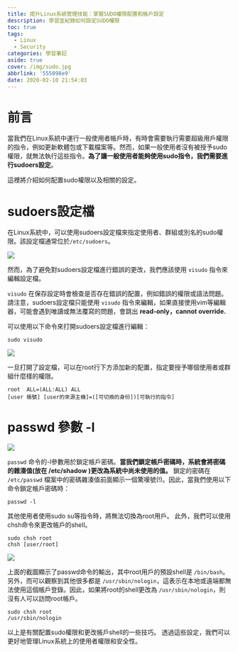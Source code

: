 ```yaml
---
title: 提升Linux系統管理技能：掌握SUDO權限配置和帳戶設定
description: 學習並紀錄如何設定SUDO權限
toc: true
tags:
  - Linux
  - Security
categories: 學習筆記
aside: true
cover: /img/sudo.jpg
abbrlink: '555098e9'
date: 2020-02-10 21:54:03
---
```


# 前言

當我們在Linux系統中運行一般使用者帳戶時，有時會需要執行需要超級用戶權限的指令，例如更新軟體包或下載檔案等。然而，如果一般使用者沒有被授予sudo權限，就無法執行這些指令。**為了讓一般使用者能夠使用sudo指令，我們需要進行sudoers設定**。

這裡將介紹如何配置sudo權限以及相關的設定。

# sudoers設定檔

在Linux系統中，可以使用sudoers設定檔來指定使用者、群組或別名的sudo權限。該設定檔通常位於`/etc/sudoers`。

![](https://i.imgur.com/EcE7ix5.png)


然而，為了避免對sudoers設定檔進行錯誤的更改，我們應該使用 `visudo` 指令來編輯設定檔。

`visudo` 在保存設定時會檢查是否存在錯誤的配置，例如錯誤的權限或語法問題。請注意，sudoers設定檔只能使用 `visudo` 指令來編輯，如果直接使用vim等編輯器，可能會遇到唯讀或無法覆寫的問題，會跳出 **read-only，cannot override.**


可以使用以下命令來打開sudoers設定檔進行編輯：

```=bash
sudo visudo
```
![](https://i.imgur.com/rqL2ZNl.png)

一旦打開了設定檔，可以在root行下方添加新的配置，指定要授予哪個使用者或群組什麼樣的權限。

```=bash
root  ALL=(ALL:ALL) ALL
[user 帳號] [user的來源主機]=([可切換的身份])[可執行的指令]
```

# passwd 參數 -l
![](https://i.imgur.com/NUH03vf.png)

`passwd`  命令的-l參數用於鎖定帳戶密碼。**當我們鎖定帳戶密碼時，系統會將密碼的雜湊值(放在 /etc/shadow )更改為系統中尚未使用的值。** 鎖定的密碼在 `/etc/passwd` 檔案中的密碼雜湊值前面顯示一個驚嘆號(!)。因此，當我們使用以下命令鎖定帳戶密碼時：

```=bash
passwd -l
```

其他使用者使用sudo su等指令時，將無法切換為root用戶。
此外，我們可以使用chsh命令來更改帳戶的shell。


```=bash
sudo chsh root
chsh [user/root]
```

![](https://i.imgur.com/DHCIuI0.png)

上面的截圖顯示了passwd命令的輸出，其中root用戶的預設shell是 `/bin/bash`。
另外，而可以觀察到其他很多都是 `/usr/sbin/nologin`，這表示在本地或遠端都無法使用這個帳戶登錄。因此，如果將root的shell更改為 `/usr/sbin/nologin`，則沒有人可以訪問root帳戶。


```=bash
sudo chsh root
/usr/sbin/nologin
```

以上是有關配置sudo權限和更改帳戶shell的一些技巧。
透過這些設定，我們可以更好地管理Linux系統上的使用者權限和安全性。

